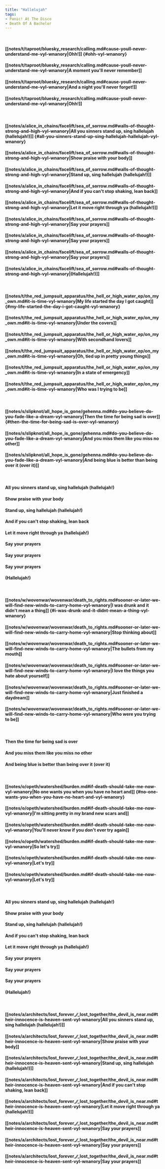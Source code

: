 ```yaml
---
title: "Hallelujah"
tags:
- Panic! At The Disco
- Death Of A Bachelor
---
```

&nbsp;
#### [[notes/t/taproot/bluesky_research/calling.md#cause-youll-never-understand-me-vyl-wnanory|Ohh!]] {#ohh-vyl-wnanory}
#### [[notes/t/taproot/bluesky_research/calling.md#cause-youll-never-understand-me-vyl-wnanory|A moment you'll never remember]]
#### [[notes/t/taproot/bluesky_research/calling.md#cause-youll-never-understand-me-vyl-wnanory|And a night you'll never forget!]]
#### [[notes/t/taproot/bluesky_research/calling.md#cause-youll-never-understand-me-vyl-wnanory|Ohh!]]
&nbsp;
#### [[notes/a/alice_in_chains/facelift/sea_of_sorrow.md#walls-of-thought-strong-and-high-vyl-wnanory|All you sinners stand up, sing hallelujah (hallelujah!)]] {#all-you-sinners-stand-up-sing-hallelujah-hallelujah-vyl-wnanory}
#### [[notes/a/alice_in_chains/facelift/sea_of_sorrow.md#walls-of-thought-strong-and-high-vyl-wnanory|Show praise with your body]]
#### [[notes/a/alice_in_chains/facelift/sea_of_sorrow.md#walls-of-thought-strong-and-high-vyl-wnanory|Stand up, sing hallelujah (hallelujah!)]]
#### [[notes/a/alice_in_chains/facelift/sea_of_sorrow.md#walls-of-thought-strong-and-high-vyl-wnanory|And if you can't stop shaking, lean back]]
#### [[notes/a/alice_in_chains/facelift/sea_of_sorrow.md#walls-of-thought-strong-and-high-vyl-wnanory|Let it move right through ya (hallelujah!)]]
#### [[notes/a/alice_in_chains/facelift/sea_of_sorrow.md#walls-of-thought-strong-and-high-vyl-wnanory|Say your prayers]]
#### [[notes/a/alice_in_chains/facelift/sea_of_sorrow.md#walls-of-thought-strong-and-high-vyl-wnanory|Say your prayers]]
#### [[notes/a/alice_in_chains/facelift/sea_of_sorrow.md#walls-of-thought-strong-and-high-vyl-wnanory|Say your prayers]]
#### [[notes/a/alice_in_chains/facelift/sea_of_sorrow.md#walls-of-thought-strong-and-high-vyl-wnanory|(Hallelujah!)]]
&nbsp;
#### [[notes/t/the_red_jumpsuit_apparatus/the_hell_or_high_water_ep/on_my_own.md#it-is-time-vyl-wnanory|My life started the day I got caught]] {#my-life-started-the-day-i-got-caught-vyl-wnanory}
#### [[notes/t/the_red_jumpsuit_apparatus/the_hell_or_high_water_ep/on_my_own.md#it-is-time-vyl-wnanory|Under the covers]]
#### [[notes/t/the_red_jumpsuit_apparatus/the_hell_or_high_water_ep/on_my_own.md#it-is-time-vyl-wnanory|With secondhand lovers]]
#### [[notes/t/the_red_jumpsuit_apparatus/the_hell_or_high_water_ep/on_my_own.md#it-is-time-vyl-wnanory|Oh, tied up in pretty young things]]
#### [[notes/t/the_red_jumpsuit_apparatus/the_hell_or_high_water_ep/on_my_own.md#it-is-time-vyl-wnanory|In a state of emergency]]
#### [[notes/t/the_red_jumpsuit_apparatus/the_hell_or_high_water_ep/on_my_own.md#it-is-time-vyl-wnanory|Who was I trying to be]]
&nbsp;
#### [[notes/s/slipknot/all_hope_is_gone/gehenna.md#do-you-believe-do-you-fade-like-a-dream-vyl-wnanory|Then the time for being sad is over]] {#then-the-time-for-being-sad-is-over-vyl-wnanory}
#### [[notes/s/slipknot/all_hope_is_gone/gehenna.md#do-you-believe-do-you-fade-like-a-dream-vyl-wnanory|And you miss them like you miss no other]]
#### [[notes/s/slipknot/all_hope_is_gone/gehenna.md#do-you-believe-do-you-fade-like-a-dream-vyl-wnanory|And being blue is better than being over it (over it)]]
&nbsp;
#### All you sinners stand up, sing hallelujah (hallelujah!)
#### Show praise with your body
#### Stand up, sing hallelujah (hallelujah!)
#### And if you can't stop shaking, lean back
#### Let it move right through ya (hallelujah!)
#### Say your prayers
#### Say your prayers
#### Say your prayers
#### (Hallelujah!)
&nbsp;
#### [[notes/w/wovenwar/wovenwar/death_to_rights.md#sooner-or-later-we-will-find-new-winds-to-carry-home-vyl-wnanory|I was drunk and it didn't mean a thing]] {#i-was-drunk-and-it-didnt-mean-a-thing-vyl-wnanory}
#### [[notes/w/wovenwar/wovenwar/death_to_rights.md#sooner-or-later-we-will-find-new-winds-to-carry-home-vyl-wnanory|Stop thinking about]]
#### [[notes/w/wovenwar/wovenwar/death_to_rights.md#sooner-or-later-we-will-find-new-winds-to-carry-home-vyl-wnanory|The bullets from my mouth]]
#### [[notes/w/wovenwar/wovenwar/death_to_rights.md#sooner-or-later-we-will-find-new-winds-to-carry-home-vyl-wnanory|I love the things you hate about yourself]]
#### [[notes/w/wovenwar/wovenwar/death_to_rights.md#sooner-or-later-we-will-find-new-winds-to-carry-home-vyl-wnanory|Just finished a daydream]]
#### [[notes/w/wovenwar/wovenwar/death_to_rights.md#sooner-or-later-we-will-find-new-winds-to-carry-home-vyl-wnanory|Who were you trying to be]]
&nbsp;
#### Then the time for being sad is over
#### And you miss them like you miss no other
#### And being blue is better than being over it (over it)
&nbsp;
#### [[notes/o/opeth/watershed/burden.md#if-death-should-take-me-now-vyl-wnanory|No one wants you when you have no heart and]] {#no-one-wants-you-when-you-have-no-heart-and-vyl-wnanory}
#### [[notes/o/opeth/watershed/burden.md#if-death-should-take-me-now-vyl-wnanory|I'm sitting pretty in my brand new scars and]]
#### [[notes/o/opeth/watershed/burden.md#if-death-should-take-me-now-vyl-wnanory|You'll never know if you don't ever try again]]
#### [[notes/o/opeth/watershed/burden.md#if-death-should-take-me-now-vyl-wnanory|So let's try]]
#### [[notes/o/opeth/watershed/burden.md#if-death-should-take-me-now-vyl-wnanory|Let's try]]
#### [[notes/o/opeth/watershed/burden.md#if-death-should-take-me-now-vyl-wnanory|Let's try]]
&nbsp;
#### All you sinners stand up, sing hallelujah (hallelujah!)
#### Show praise with your body
#### Stand up, sing hallelujah (hallelujah!)
#### And if you can't stop shaking, lean back
#### Let it move right through ya (hallelujah!)
#### Say your prayers
#### Say your prayers
#### Say your prayers
#### (Hallelujah!)
&nbsp;
#### [[notes/a/architects/lost_forever_∕∕_lost_together/the_devil_is_near.md#their-innocence-is-heaven-sent-vyl-wnanory|All you sinners stand up, sing hallelujah (hallelujah!)]]
#### [[notes/a/architects/lost_forever_∕∕_lost_together/the_devil_is_near.md#their-innocence-is-heaven-sent-vyl-wnanory|Show praise with your body]]
#### [[notes/a/architects/lost_forever_∕∕_lost_together/the_devil_is_near.md#their-innocence-is-heaven-sent-vyl-wnanory|Stand up, sing hallelujah (hallelujah!)]]
#### [[notes/a/architects/lost_forever_∕∕_lost_together/the_devil_is_near.md#their-innocence-is-heaven-sent-vyl-wnanory|And if you can't stop shaking, lean back]]
#### [[notes/a/architects/lost_forever_∕∕_lost_together/the_devil_is_near.md#their-innocence-is-heaven-sent-vyl-wnanory|Let it move right through ya (hallelujah!)]]
#### [[notes/a/architects/lost_forever_∕∕_lost_together/the_devil_is_near.md#their-innocence-is-heaven-sent-vyl-wnanory|Say your prayers]]
#### [[notes/a/architects/lost_forever_∕∕_lost_together/the_devil_is_near.md#their-innocence-is-heaven-sent-vyl-wnanory|Say your prayers]]
#### [[notes/a/architects/lost_forever_∕∕_lost_together/the_devil_is_near.md#their-innocence-is-heaven-sent-vyl-wnanory|Say your prayers]]

